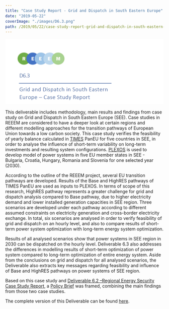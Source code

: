 ```yaml
---
title: "Case Study Report - Grid and Dispatch in South Eastern Europe"
date: "2019-05-22"
coverImage: "./images/D6.3.png"
path: /2019/05/22/case-study-report-grid-and-dispatch-in-south-eastern-europe/
---
```


![Deliverable 6.3](./images/D6.3.png)

This deliverable includes methodology, main results and findings from case study on Grid and Dispatch in South Eastern Europe (SEE). Case studies in REEEM are considered to have a deeper look at certain regions and different modelling approaches for the transition pathways of European Union towards a low carbon society. This case study verifies the feasibility of yearly balance calculated in [TIMES](/times/) PanEU for five countries in SEE, in order to analyse the influence of short-term variability on long-term investments and resulting system configurations. [PLEXOS](/plexos/) is used to develop model of power systems in five EU member states in SEE - Bulgaria, Croatia, Hungary, Romania and Slovenia for one selected year (2030).

According to the outline of the REEEM project, several EU transition pathways are developed. Results of the Base and HighRES pathways of TIMES PanEU are used as inputs to PLEXOS. In terms of scope of this research, HighRES pathway represents a greater challenge for grid and dispatch analysis compared to Base pathway, due to higher electricity demand and lower installed generation capacities in SEE region. Three scenarios are developed under each pathway according to different assumed constraints on electricity generation and cross-border electricity exchange. In total, six scenarios are analysed in order to verify feasibility of grid and dispatch on an hourly level, and also to compare results of short-term power system optimization with long-term energy system optimization.

Results of all analysed scenarios show that power systems in SEE region in 2030 can be dispatched on the hourly level. Deliverable 6.3 also addresses the differences in modelling results of short-term optimization of power system compared to long-term optimization of entire energy system. Aside from the conclusions on grid and dispatch for all analysed scenarios, the Deliverable also extracts key messages regarding feasibility and influence of Base and HighRES pathways on power systems of SEE region.

Based on this case study and [Deliverable 6.2 –Regional Energy Security Case Study Report](https://next.rl-institut.de/s/DozmwsExtg6WHiK#pdfviewer), a [Policy Brief](/2019/05/08/european-energy-system-transition-regional-energy-security-and-grid-dispatch/) was framed, combining the main findings from those two case studies.

The complete version of this Deliverable can be found [here](../uploads/2019/05/REEEM-D6.3.-Grid-and-Dispatch-in-SEE-Case-study-report.pdf).
